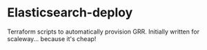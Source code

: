 # Elasticsearch-deploy

Terraform scripts to automatically provision GRR. Initially written for scaleway... because it's cheap! 
